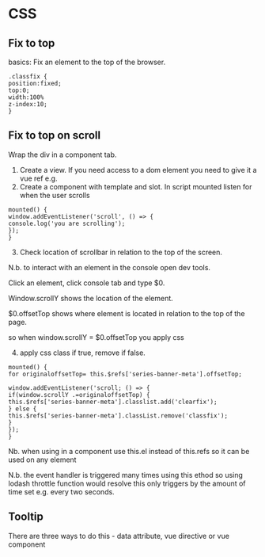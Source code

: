 CSS
====

Fix to top
--------------
basics:
Fix an element to the top of the browser.
 
 ```
 .classfix {
 position:fixed;
 top:0;
 width:100%
 z-index:10;
 }
 ```
 
 Fix to top on scroll
 ---------------------
 Wrap the div in a component tab.
 
 1. Create a view. If you need access to a dom element you need to give it a vue ref e.g. <div ref="series-banner-meta">
 2. Create a component with template and slot. In script mounted listen for when the user scrolls
 
 ```
 mounted() {
 window.addEventListener('scroll', () => {
 console.log('you are scrolling');
 });
 }
 ```
 
 3. Check location of scrollbar in relation to the top of the screen.
 
 N.b. to interact with an element in the console open dev tools. 
 
 Click an element, click console tab and type $0. 
 
 Window.scrollY shows the location of the element.
 
 $0.offsetTop shows where element is located in relation to the top of the page.
 
 so when window.scrollY = $0.offsetTop you apply css
 
 4. apply css class if true, remove if false.
 
 ```
 mounted() {
 for originaloffsetTop= this.$refs['series-banner-meta'].offsetTop;
 
 window.addEventListener('scroll; () => {
 if(window.scrollY .=originaloffsetTop) {
 this.$refs['series-banner-meta'].classlist.add('clearfix');
 } else {
 this.$refs['series-banner-meta'].classList.remove('classfix');
 }
 });
 }
 ```
 Nb. when using in a component use this.el instead of this.refs so it can be used on any element
 
 N.b. the event handler is triggered many times using this ethod so using lodash throttle function would resolve this only triggers by the amount of time set
 e.g. every two seconds.
 
 Tooltip
 ---------
 There are three ways to do this - data attribute, vue directive or vue component
 
 
 
